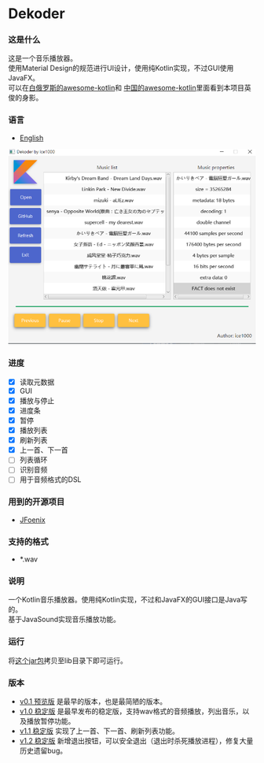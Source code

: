 # Dekoder

### 这是什么
这是一个音乐播放器。<br/>
使用Material Design的规范进行UI设计，使用纯Kotlin实现，不过GUI使用JavaFX。<br/>
可以在[白俄罗斯的awesome-kotlin](https://github.com/KotlinBy/awesome-kotlin)和
[中国的awesome-kotlin](https://github.com/KotlinCN/awesome-kotlin)里面看到本项目英俊的身影。

### 语言
+ [English](./README.md)

![0](./art/04.PNG)

### 进度
+ [X] 读取元数据
+ [X] GUI
+ [X] 播放与停止
+ [X] 进度条
+ [X] 暂停
+ [X] 播放列表
+ [X] 刷新列表
+ [X] 上一首、下一首
+ [ ] 列表循环
+ [ ] 识别音频
+ [ ] 用于音频格式的DSL

### 用到的开源项目
+ [JFoenix](https://github.com/jfoenixadmin/JFoenix)

### 支持的格式
+ *.wav

### 说明
一个Kotlin音乐播放器。使用纯Kotlin实现，不过和JavaFX的GUI接口是Java写的。<br/>
基于JavaSound实现音乐播放功能。<br/>

### 运行
将[这个jar包](out/artifacts/dekoder/dekoder.jar)拷贝至lib目录下即可运行。

### 版本
+ [v0.1 预览版](https://github.com/ice1000/Dekoder/releases/tag/v0.1)
是最早的版本，也是最简陋的版本。
+ [v1.0 稳定版](https://github.com/ice1000/Dekoder/releases/tag/v1.0)
是最早发布的稳定版，支持wav格式的音频播放，列出音乐，以及播放暂停功能。
+ [v1.1 稳定版](https://github.com/ice1000/Dekoder/releases/tag/v1.1)
实现了上一首、下一首、刷新列表功能。
+ [v1.2 稳定版](https://github.com/ice1000/Dekoder/releases/tag/v1.2)
新增退出按钮，可以安全退出（退出时杀死播放进程），修复大量历史遗留bug。
